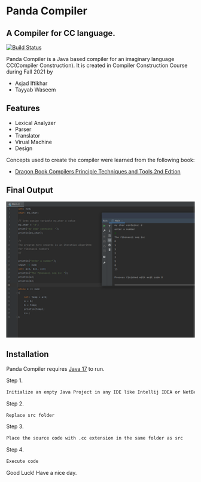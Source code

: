 # Panda Compiler
## A Compiler for CC language. 

[![Build Status](https://travis-ci.org/joemccann/dillinger.svg?branch=master)](https://github.com/AsjadIftikhar/PandaCompiler.git)

Panda Compiler is a Java based compiler for an imaginary language CC(Compiler Construction). 
It is created in Compiler Construction Course during Fall 2021 by

- Asjad Iftikhar
- Tayyab Waseem

## Features

- Lexical Analyzer
- Parser
- Translator
- Virual Machine
- Design

Concepts used to create the compiler were learned from the following book:
- [Dragon Book Compilers Principle Techniques and Tools 2nd Edtion](http://ce.sharif.edu/courses/94-95/1/ce414-2/resources/root/Text%20Books/Compiler%20Design/Alfred%20V.%20Aho,%20Monica%20S.%20Lam,%20Ravi%20Sethi,%20Jeffrey%20D.%20Ullman-Compilers%20-%20Principles,%20Techniques,%20and%20Tools-Pearson_Addison%20Wesley%20(2006).pdf)

## Final Output
![PandaCompiler](https://github.com/AsjadIftikhar/PandaCompiler/blob/main/compiler.png?raw=true)

## Installation

Panda Compiler requires [Java 17](https://www.oracle.com/java/technologies/javase/jdk17-archive-downloads.html) to run.

Step 1.

```sh
Initialize an empty Java Project in any IDE like Intellij IDEA or NetBeans
```

Step 2.

```sh
Replace src folder
```

Step 3.

```sh
Place the source code with .cc extension in the same folder as src
```

Step 4.

```sh
Execute code
```

Good Luck! Have a nice day.

